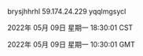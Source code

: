 brysjhhrhl 59.174.24.229 yqqlmgsycl

2022年 05月 09日 星期一 18:30:01 CST

2022年 05月 09日 星期一 10:30:01 GMT
